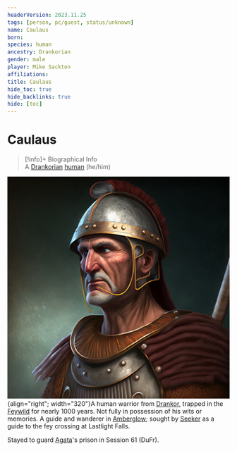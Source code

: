 ```yaml
---
headerVersion: 2023.11.25
tags: [person, pc/guest, status/unknown]
name: Caulaus
born:
species: human
ancestry: Drankorian
gender: male
player: Mike Sackton
affiliations:
title: Caulaus
hide_toc: true
hide_backlinks: true
hide: [toc]
---
```

# Caulaus
>[!info]+ Biographical Info  
> A [Drankorian](<../../../../history/drankorian-era/drankorian-empire.md>) [human](<../../../../species/humans/humans.md>) (he/him)

![Caulaus Aportino Portrait](../../../../assets/caulaus-aportino-portrait.png){align="right"; width="320"}A human warrior from [Drankor](<../../../../history/drankorian-era/drankor.md>), trapped in the [Feywild](<../../../../cosmology/multiverse/echo-realms/feywild/feywild.md>) for nearly 1000 years. Not fully in possession of his wits or memories. A guide and wanderer in [Amberglow](<../../../../cosmology/multiverse/echo-realms/feywild/amberglow.md>); sought by [Seeker](<../seeker.md>) as a guide to the fey crossing at Lastlight Falls. 

Stayed to guard [Agata](<../../../fey/agata.md>)'s prison in Session 61 (DuFr).